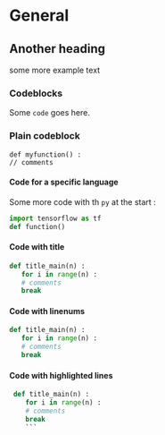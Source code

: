 # General

## Another heading

some more example text

### Codeblocks

Some `code` goes here.

### Plain codeblock 
```
def myfunction() :
// comments
```

#### Code for a specific language
Some more code with th `py` at the start : 
``` py
import tensorflow as tf
def function()
```

#### Code with title
``` py title="title_main.py"
def title_main(n) : 
   for i in range(n) : 
   # comments
   break
   ```

#### Code with linenums
``` py linenums = "1"
def title_main(n) : 
   for i in range(n) : 
   # comments 
   break
```

#### Code with highlighted lines

``` py hl_lines = "2 3"
 def title_main(n) : 
    for i in range(n) : 
    # comments 
    break
    ```
